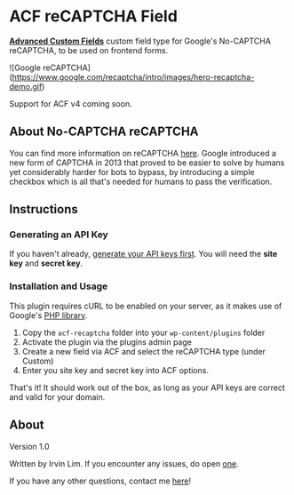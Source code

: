 # ACF reCAPTCHA Field

**[Advanced Custom Fields](http://www.advancedcustomfields.com/)** custom field type for Google's No-CAPTCHA reCAPTCHA, to be used on frontend forms.

![Google reCAPTCHA]
(https://www.google.com/recaptcha/intro/images/hero-recaptcha-demo.gif)

Support for ACF v4 coming soon.

## About No-CAPTCHA reCAPTCHA

You can find more information on reCAPTCHA [here](https://www.google.com/recaptcha/intro/index.html). Google introduced a new form of CAPTCHA in 2013 that proved to be easier to solve by humans yet considerably harder for bots to bypass, by introducing a simple checkbox which is all that's needed for humans to pass the verification.

## Instructions

### Generating an API Key

If you haven't already, [generate your API keys first](https://www.google.com/recaptcha/admin). You will need the **site key** and **secret key**.

### Installation and Usage

This plugin requires cURL to be enabled on your server, as it makes use of Google's [PHP library](https://github.com/google/recaptcha).

1. Copy the `acf-recaptcha` folder into your `wp-content/plugins` folder
2. Activate the plugin via the plugins admin page
3. Create a new field via ACF and select the reCAPTCHA type (under Custom)
4. Enter you site key and secret key into ACF options.

That's it! It should work out of the box, as long as your API keys are correct and valid for your domain.

## About

Version 1.0

Written by Irvin Lim. If you encounter any issues, do open [one](https://github.com/irvinlim/acf-recaptcha/issues/new).

If you have any other questions, contact me [here](http://services.irvinlim.com/contact.php)!